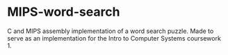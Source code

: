 # MIPS-word-search
C and MIPS assembly implementation of a word search puzzle. Made to serve as an implementation for the Intro to Computer Systems coursework 1.
